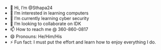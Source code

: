 - 👋 Hi, I’m @Sthapa24
- 👀 I’m interested in learning computers
- 🌱 I’m currently learning cyber security
- 💞️ I’m looking to collaborate on IDK
- 📫 How to reach me @ 360-860-0817
- 😄 Pronouns: He/Him/His
- ⚡ Fun fact: I must put the effort and learn how to enjoy everything I do.

<!---
Sthapa24/Sthapa24 is a ✨ special ✨ repository because its `README.md` (this file) appears on your GitHub profile.
You can click the Preview link to take a look at your changes.
--->
